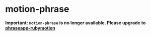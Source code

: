 # motion-phrase

**Important: `motion-phrase` is no longer available. Please upgrade to [phraseapp-rubymotion](https://github.com/phrase/phraseapp-rubymotion)**
